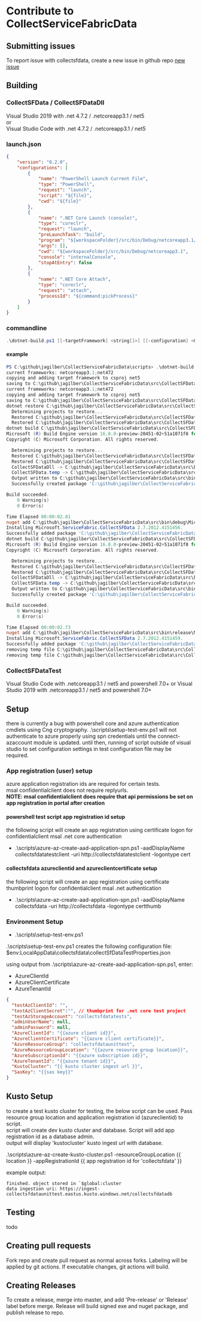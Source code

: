 # Contribute to CollectServiceFabricData

## Submitting issues

To report issue with collectsfdata, create a new issue in github repo [new issue](https://github.com/microsoft/CollectServiceFabricData/issues/new/choose)

## Building

### CollectSFData / CollectSFDataDll

Visual Studio 2019 with .net 4.7.2 / .netcoreapp3.1 / net5  
or  
Visual Studio Code with .net 4.7.2 / .netcoreapp3.1 / net5  

### **launch.json**

```json
{
    "version": "0.2.0",
    "configurations": [
        {
            "name": "PowerShell Launch Current File",
            "type": "PowerShell",
            "request": "launch",
            "script": "${file}",
            "cwd": "${file}"
        },
        {
            "name": ".NET Core Launch (console)",
            "type": "coreclr",
            "request": "launch",
            "preLaunchTask": "build",
            "program": "${workspaceFolder}/src/bin/Debug/netcoreapp3.1/CollectSFData.dll",
            "args": [],
            "cwd": "${workspaceFolder}/src/bin/Debug/netcoreapp3.1",
            "console": "internalConsole",
            "stopAtEntry": false
        },
        {
            "name": ".NET Core Attach",
            "type": "coreclr",
            "request": "attach",
            "processId": "${command:pickProcess}"
        }
    ]
}
```

### commandline

```powershell
.\dotnet-build.ps1 [[-targetFramework] <string[]>] [[-configuration] <Object>] [[-runtimeIdentifier] <Object>] [[-projectDir] <string>] [[-nugetFallbackFolder] <string>] [-publish] [-clean]
```

#### **example**

```powershell
PS C:\github\jagilber\CollectServiceFabricData\scripts> .\dotnet-build.ps1
current frameworks: netcoreapp3.1;net472
copying and adding target framework to csproj net5
saving to C:\github\jagilber\CollectServiceFabricData\src\CollectSFData\CollectSFData.temp.csproj
current frameworks: netcoreapp3.1;net472
copying and adding target framework to csproj net5
saving to C:\github\jagilber\CollectServiceFabricData\src\CollectSFDataDll\CollectSFDataDll.temp.csproj
dotnet restore C:\github\jagilber\CollectServiceFabricData\src\CollectSFData\CollectSFData.temp.csproj
  Determining projects to restore...
  Restored C:\github\jagilber\CollectServiceFabricData\src\CollectSFData\CollectSFData.temp.csproj (in 560 ms).
  Restored C:\github\jagilber\CollectServiceFabricData\src\CollectSFDataDll\CollectSFDataDll.csproj (in 563 ms).
dotnet build C:\github\jagilber\CollectServiceFabricData\src\CollectSFData\CollectSFData.temp.csproj -c debug
Microsoft (R) Build Engine version 16.8.0-preview-20451-02+51a1071f8 for .NET
Copyright (C) Microsoft Corporation. All rights reserved.

  Determining projects to restore...
  Restored C:\github\jagilber\CollectServiceFabricData\src\CollectSFData\CollectSFData.temp.csproj (in 537 ms).
  Restored C:\github\jagilber\CollectServiceFabricData\src\CollectSFDataDll\CollectSFDataDll.csproj (in 538 ms).
  CollectSFDataDll -> C:\github\jagilber\CollectServiceFabricData\src\bin\debug\netcoreapp3.1\CollectSFDataDll.dll
  CollectSFData.temp -> C:\github\jagilber\CollectServiceFabricData\src\bin\debug\net5\CollectSFData.dll
  Output written to C:\github\jagilber\CollectServiceFabricData\src\bin\debug\net5\
  Successfully created package 'C:\github\jagilber\CollectServiceFabricData\src\bin\debug\Microsoft.ServiceFabric.CollectSFData.2.7.2012.4151456.nupkg'.

Build succeeded.
    0 Warning(s)
    0 Error(s)

Time Elapsed 00:00:02.81
nuget add C:\github\jagilber\CollectServiceFabricData\src\bin\debug\Microsoft.ServiceFabric.CollectSFData.2.7.2012.4151456.nupkg -source C:\Users\jagilber\.dotnet\NuGetFallbackFolder
Installing Microsoft.ServiceFabric.CollectSFData 2.7.2012.4151456.
Successfully added package 'C:\github\jagilber\CollectServiceFabricData\src\bin\debug\Microsoft.ServiceFabric.CollectSFData.2.7.2012.4151456.nupkg' to feed 'C:\Users\jagilber\.dotnet\NuGetFallbackFolder'.
dotnet build C:\github\jagilber\CollectServiceFabricData\src\CollectSFData\CollectSFData.temp.csproj -c release
Microsoft (R) Build Engine version 16.8.0-preview-20451-02+51a1071f8 for .NET
Copyright (C) Microsoft Corporation. All rights reserved.

  Determining projects to restore...
  Restored C:\github\jagilber\CollectServiceFabricData\src\CollectSFData\CollectSFData.temp.csproj (in 546 ms).
  Restored C:\github\jagilber\CollectServiceFabricData\src\CollectSFDataDll\CollectSFDataDll.csproj (in 547 ms).
  CollectSFDataDll -> C:\github\jagilber\CollectServiceFabricData\src\bin\release\netcoreapp3.1\CollectSFDataDll.dll
  CollectSFData.temp -> C:\github\jagilber\CollectServiceFabricData\src\bin\release\net5\CollectSFData.dll
  Output written to C:\github\jagilber\CollectServiceFabricData\src\bin\release\net5\
  Successfully created package 'C:\github\jagilber\CollectServiceFabricData\src\bin\release\Microsoft.ServiceFabric.CollectSFData.2.7.2012.4151459.nupkg'.

Build succeeded.
    0 Warning(s)
    0 Error(s)

Time Elapsed 00:00:02.73
nuget add C:\github\jagilber\CollectServiceFabricData\src\bin\release\Microsoft.ServiceFabric.CollectSFData.2.7.2012.4151459.nupkg -source C:\Users\jagilber\.dotnet\NuGetFallbackFolder
Installing Microsoft.ServiceFabric.CollectSFData 2.7.2012.4151459.
Successfully added package 'C:\github\jagilber\CollectServiceFabricData\src\bin\release\Microsoft.ServiceFabric.CollectSFData.2.7.2012.4151459.nupkg' to feed 'C:\Users\jagilber\.dotnet\NuGetFallbackFolder'.
removing temp file C:\github\jagilber\CollectServiceFabricData\src\CollectSFData\CollectSFData.temp.csproj
removing temp file C:\github\jagilber\CollectServiceFabricData\src\CollectSFDataDll\CollectSFDataDll.temp.csproj
```

### CollectSFDataTest

Visual Studio Code with .netcoreapp3.1 / net5 and powershell 7.0+
or
Visual Studio 2019 with .netcoreapp3.1 / net5 and powershell 7.0+

## Setup

there is currently a bug with powershell core and azure authentication cmdlets using Cng cryptography.
.\scripts\setup-test-env.ps1 will not authenticate to azure properly using spn credentials until the connect-azaccount module is updated. until then, running of script outside of visual studio to set configuration settings in test configuration file may be required.

### App registration (user) setup

azure application registration ids are required for certain tests.  
msal confidentialclient does not require replyurls.  
**NOTE: msal confidentialclient does require that api permissions be set on app registration in portal after creation**

#### **powershell test script app registration id setup**

the following script will create an app registration using certificate logon for confidentialclient msal .net core authentication

- .\scripts\azure-az-create-aad-application-spn.ps1 -aadDisplayName collectsfdatatestclient -uri http://collectsfdatatestclient -logontype cert

#### **collectsfdata azureclientid and azureclientcertificate setup**

the following script will create an app registration using certificate thumbprint logon for confidentialclient msal .net authentication

- .\scripts\azure-az-create-aad-application-spn.ps1 -aadDisplayName collectsfdata -uri http://collectsfdata -logontype certthumb

### Environment Setup

- .\scripts\setup-test-env.ps1

.\scripts\setup-test-env.ps1 creates the following configuration file: $env:LocalAppData\collectsfdata\collectSfDataTestProperties.json

using output from .\scripts\azure-az-create-aad-application-spn.ps1, enter:
- AzureClientId
- AzureClientCertificate
- AzureTenantId

```json
{
  "testAzClientId": "",
  "testAzClientSecret":"", // thumbprint for .net core test project
  "testAzStorageAccount": "collectsfdatatests",
  "adminUserName": null,
  "adminPassword": null,
  "AzureClientId": "{{azure client id}}",
  "AzureClientCertificate": "{{azure client certificate}}",
  "AzureResourceGroup": "collectsfdataunittest",
  "AzureResourceGroupLocation": "{{azure resource group location}}",
  "AzureSubscriptionId": "{{azure subscription id}}",
  "AzureTenantId": "{{azure tenant id}}",
  "KustoCluster": "{{ kusto cluster ingest url }}",
  "SasKey": "{{sas key}}"
}
```

## Kusto Setup

to create a test kusto cluster for testing, the below script can be used. Pass resource group location and application registration id (azureclientid) to script.  
script will create dev kusto cluster and database. Script will add app registration id as a database admin.  
output will display 'kustocluster' kusto ingest url with database.

.\scripts\azure-az-create-kusto-cluster.ps1 -resourceGroupLocation {{ location }} -appRegistrationId {{ app registration id for 'collectsfdata' }}

example output:

```text
finished. object stored in `$global:cluster
data ingestion uri: https://ingest-collectsfdataunittest.eastus.kusto.windows.net/collectsfdatadb
```

## Testing

todo

## Creating pull requests

Fork repo and create pull request as normal across forks.
Labeling will be applied by git actions.
If executable changes, git actions will build.

## Creating Releases

To create a release, merge into master, and add 'Pre-release' or 'Release' label before merge.
Release will build signed exe and nuget package, and publish release to repo.
